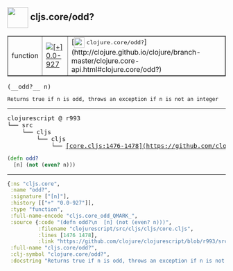 ## <img width="48px" valign="middle" src="http://i.imgur.com/Hi20huC.png"> cljs.core/odd?

 <table border="1">
<tr>
<td>function</td>
<td><a href="https://github.com/cljsinfo/api-refs/tree/0.0-927"><img valign="middle" alt="[+] 0.0-927" src="https://img.shields.io/badge/+-0.0--927-lightgrey.svg"></a> </td>
<td>
[<img height="24px" valign="middle" src="http://i.imgur.com/1GjPKvB.png"> <samp>clojure.core/odd?</samp>](http://clojure.github.io/clojure/branch-master/clojure.core-api.html#clojure.core/odd?)
</td>
</tr>
</table>

 <samp>
(__odd?__ n)<br>
</samp>

```
Returns true if n is odd, throws an exception if n is not an integer
```

---

 <pre>
clojurescript @ r993
└── src
    └── cljs
        └── cljs
            └── <ins>[core.cljs:1476-1478](https://github.com/clojure/clojurescript/blob/r993/src/cljs/cljs/core.cljs#L1476-L1478)</ins>
</pre>

```clj
(defn odd?
  [n] (not (even? n)))
```


---

```clj
{:ns "cljs.core",
 :name "odd?",
 :signature ["[n]"],
 :history [["+" "0.0-927"]],
 :type "function",
 :full-name-encode "cljs.core_odd_QMARK_",
 :source {:code "(defn odd?\n  [n] (not (even? n)))",
          :filename "clojurescript/src/cljs/cljs/core.cljs",
          :lines [1476 1478],
          :link "https://github.com/clojure/clojurescript/blob/r993/src/cljs/cljs/core.cljs#L1476-L1478"},
 :full-name "cljs.core/odd?",
 :clj-symbol "clojure.core/odd?",
 :docstring "Returns true if n is odd, throws an exception if n is not an integer"}

```
